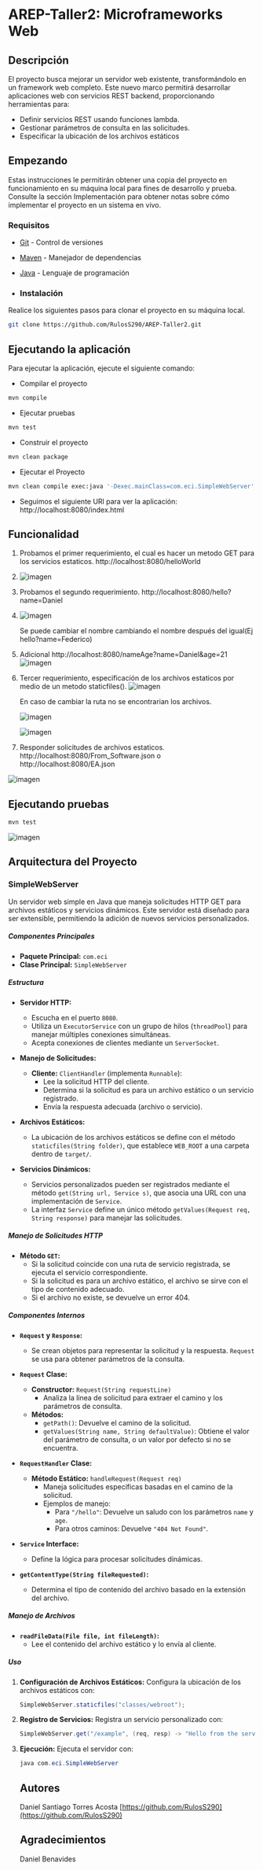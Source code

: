 # AREP-Taller2: Microframeworks Web
## Descripción
El proyecto busca mejorar un servidor web existente, transformándolo en un framework web completo. Este nuevo marco permitirá desarrollar aplicaciones web con servicios REST backend, proporcionando herramientas para:
* Definir servicios REST usando funciones lambda.
* Gestionar parámetros de consulta en las solicitudes.
* Especificar la ubicación de los archivos estáticos
## Empezando
Estas instrucciones le permitirán obtener una copia del proyecto en funcionamiento en su máquina local para fines de desarrollo y prueba. Consulte la sección Implementación para obtener notas sobre cómo implementar el proyecto en un sistema en vivo.

### Requisitos

* [Git](https://git-scm.com/) - Control de versiones
* [Maven](https://maven.apache.org/) - Manejador de dependencias
* [Java](https://www.oracle.com/java/technologies/downloads/#java17) - Lenguaje de programación

* ### Instalación

Realice los siguientes pasos para clonar el proyecto en su máquina local.

```bash
git clone https://github.com/RulosS290/AREP-Taller2.git
```

## Ejecutando la aplicación

Para ejecutar la aplicación, ejecute el siguiente comando:
* Compilar el proyecto
```bash
mvn compile
```
* Ejecutar pruebas
```bash
mvn test
```
* Construir el proyecto
```bash
mvn clean package
```
* Ejecutar el Proyecto
```bash
mvn clean compile exec:java '-Dexec.mainClass=com.eci.SimpleWebServer'
```
* Seguimos el siguiente URl para ver la aplicación: http://localhost:8080/index.html
## Funcionalidad
1. Probamos el primer requerimiento, el cual es hacer un metodo GET para los servicios estaticos. http://localhost:8080/helloWorld
2. 
   ![imagen](https://github.com/user-attachments/assets/9d6e1702-5e32-482a-937e-828882fdf586)
3. Probamos el segundo requerimiento. http://localhost:8080/hello?name=Daniel
4. 
   ![imagen](https://github.com/user-attachments/assets/faa8ef56-1713-44bc-b627-b8a644c854e8)
   
   Se puede cambiar el nombre cambiando el nombre después del igual(Ej hello?name=Federico)
5. Adicional http://localhost:8080/nameAge?name=Daniel&age=21
   ![imagen](https://github.com/user-attachments/assets/e470e9ae-c364-431a-8964-a71369567167)
6. Tercer requerimiento, especificación de los archivos estaticos por medio de un metodo staticfiles().
   ![imagen](https://github.com/user-attachments/assets/46b73fd2-e3cd-431f-80ac-fef80662ebce)
   
   En caso de cambiar la ruta no se encontrarian los archivos.
   
   ![imagen](https://github.com/user-attachments/assets/f9a1a9ce-fd00-4bf1-8ce3-58160b570157)
   
   ![imagen](https://github.com/user-attachments/assets/dce0e12c-6a15-4e13-97ec-9650e7b883be)

7. Responder solicitudes de archivos estaticos. http://localhost:8080/From_Software.json o http://localhost:8080/EA.json
   
![imagen](https://github.com/user-attachments/assets/d4b7683e-1ac5-4350-a57d-70f3a3e81c04)

## Ejecutando pruebas

```bash
mvn test
```

![imagen](https://github.com/user-attachments/assets/4accbf6f-c8c0-43af-b7cd-569c72dfac4d)

## Arquitectura del Proyecto


### SimpleWebServer

Un servidor web simple en Java que maneja solicitudes HTTP GET para archivos estáticos y servicios dinámicos. Este servidor está diseñado para ser extensible, permitiendo la adición de nuevos servicios personalizados.

##### Componentes Principales

- **Paquete Principal:** `com.eci`
- **Clase Principal:** `SimpleWebServer`

##### Estructura

- **Servidor HTTP:**
  - Escucha en el puerto `8080`.
  - Utiliza un `ExecutorService` con un grupo de hilos (`threadPool`) para manejar múltiples conexiones simultáneas.
  - Acepta conexiones de clientes mediante un `ServerSocket`.

- **Manejo de Solicitudes:**
  - **Cliente:** `ClientHandler` (implementa `Runnable`):
    - Lee la solicitud HTTP del cliente.
    - Determina si la solicitud es para un archivo estático o un servicio registrado.
    - Envía la respuesta adecuada (archivo o servicio).

- **Archivos Estáticos:**
  - La ubicación de los archivos estáticos se define con el método `staticfiles(String folder)`, que establece `WEB_ROOT` a una carpeta dentro de `target/`.

- **Servicios Dinámicos:**
  - Servicios personalizados pueden ser registrados mediante el método `get(String url, Service s)`, que asocia una URL con una implementación de `Service`.
  - La interfaz `Service` define un único método `getValues(Request req, String response)` para manejar las solicitudes.

##### Manejo de Solicitudes HTTP

- **Método `GET`:**
  - Si la solicitud coincide con una ruta de servicio registrada, se ejecuta el servicio correspondiente.
  - Si la solicitud es para un archivo estático, el archivo se sirve con el tipo de contenido adecuado.
  - Si el archivo no existe, se devuelve un error 404.

##### Componentes Internos

- **`Request` y `Response`:**
  - Se crean objetos para representar la solicitud y la respuesta. `Request` se usa para obtener parámetros de la consulta.
  
- **`Request` Clase:**
  - **Constructor:** `Request(String requestLine)`
    - Analiza la línea de solicitud para extraer el camino y los parámetros de consulta.
  - **Métodos:**
    - `getPath()`: Devuelve el camino de la solicitud.
    - `getValues(String name, String defaultValue)`: Obtiene el valor del parámetro de consulta, o un valor por defecto si no se encuentra.

- **`RequestHandler` Clase:**
  - **Método Estático:** `handleRequest(Request req)`
    - Maneja solicitudes específicas basadas en el camino de la solicitud.
    - Ejemplos de manejo:
      - Para `"/hello"`: Devuelve un saludo con los parámetros `name` y `age`.
      - Para otros caminos: Devuelve `"404 Not Found"`.

- **`Service` Interface:**
  - Define la lógica para procesar solicitudes dinámicas.
  
- **`getContentType(String fileRequested)`:**
  - Determina el tipo de contenido del archivo basado en la extensión del archivo.

##### Manejo de Archivos

- **`readFileData(File file, int fileLength)`:**
  - Lee el contenido del archivo estático y lo envía al cliente.

##### Uso

1. **Configuración de Archivos Estáticos:**
   Configura la ubicación de los archivos estáticos con:
   ```java
   SimpleWebServer.staticfiles("classes/webroot");
   ```

2. **Registro de Servicios:**
   Registra un servicio personalizado con:
   ```java
   SimpleWebServer.get("/example", (req, resp) -> "Hello from the service");
   ```

3. **Ejecución:**
   Ejecuta el servidor con:
   ```java
   java com.eci.SimpleWebServer
   ```
   ## Autores
   
   Daniel Santiago Torres Acosta [https://github.com/RulosS290](https://github.com/RulosS290)

   ## Agradecimientos
   Daniel Benavides
   






